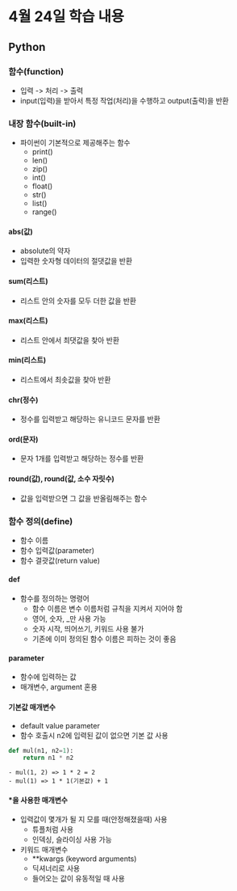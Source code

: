 # 4월 24일 학습 내용
## Python
### 함수(function)
- 입력 -> 처리 -> 출력
- input(입력)을 받아서 특정 작업(처리)을 수행하고 output(출력)을 반환

### 내장 함수(built-in)
- 파이썬이 기본적으로 제공해주는 함수
    - print()
    - len()
    - zip()
    - int()
    - float()
    - str()
    - list()
    - range()

#### abs(값)
- absolute의 약자
- 입력한 숫자형 데이터의 절댓값을 반환
#### sum(리스트)
- 리스트 안의 숫자를 모두 더한 값을 반환
#### max(리스트)
- 리스트 안에서 최댓값을 찾아 반환
#### min(리스트)
- 리스트에서 최솟값을 찾아 반환
#### chr(정수)
- 정수를 입력받고 해당하는 유니코드 문자를 반환
#### ord(문자)
- 문자 1개를 입력받고 해당하는 정수를 반환
#### round(값), round(값, 소수 자릿수)
- 값을 입력받으면 그 값을 반올림해주는 함수

### 함수 정의(define)
- 함수 이름
- 함수 입력값(parameter)
- 함수 결괏값(return value)

#### def
- 함수를 정의하는 명령어
    - 함수 이름은 변수 이름처럼 규칙을 지켜서 지어야 함
    - 영어, 숫자, _만 사용 가능
    - 숫자 시작, 띄어쓰기, 키워드 사용 불가
    - 기존에 이미 정의된 함수 이름은 피하는 것이 좋음

#### parameter
- 함수에 입력하는 값
- 매개변수, argument 혼용
  
#### 기본값 매개변수
- default value parameter
- 함수 호출시 n2에 입력된 값이 없으면 기본 값 사용
```python
def mul(n1, n2=1):
    return n1 * n2
```
    - mul(1, 2) => 1 * 2 = 2
    - mul(1) => 1 * 1(기본값) + 1

#### *을 사용한 매개변수
- 입력값이 몇개가 될 지 모를 때(안정해졌을때) 사용
     - 튜플처럼 사용
     - 인덱싱, 슬라이싱 사용 가능
- 키워드 매개변수
     - **kwargs (keyword arguments)
     - 딕셔너리로 사용
     - 들어오는 값이 유동적일 때 사용
  
